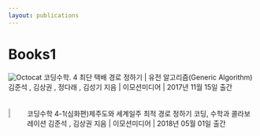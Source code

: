 ```yaml
---
layout: publications
---
```



# Books1
![Octocat](https://github.com/ksk8863/sangkwon.github.io/blob/master/assets/img/Octave.png)
코딩수학. 4 최단 택배 경로 정하기 | 유전 알고리즘(Generic Algorithm) 김준석 , 김상권 , 정다래 , 김성기 지음 | 이모션미디어 | 2017년 11월 15일 출간 <br><br><br>
<img align="left" width="7%" src="https://github.com/ksk8863/sangkwon.github.io/blob/master/assets/img/Octave.png">
코딩수학 4-1(심화편)제주도와 세계일주 최적 경로 정하기 코딩, 수학과 콜라보레이션 김준석 , 김상권 지음 | 이모션미디어 | 2018년 05월 01일 출간 <br><br><br>

